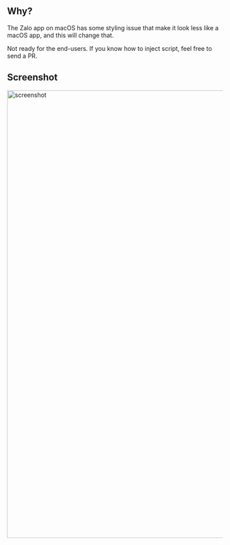 ## Why?
The Zalo app on macOS has some styling issue that make it look less like a macOS app, and this will change that.

Not ready for the end-users. If you know how to inject script, feel free to send a PR.

## Screenshot
<img width="1042" alt="screenshot" src="https://github.com/sorae42/zalo-mac/assets/34794115/b1a5f264-3d10-4aa2-8b1e-4290cadcaf87">
